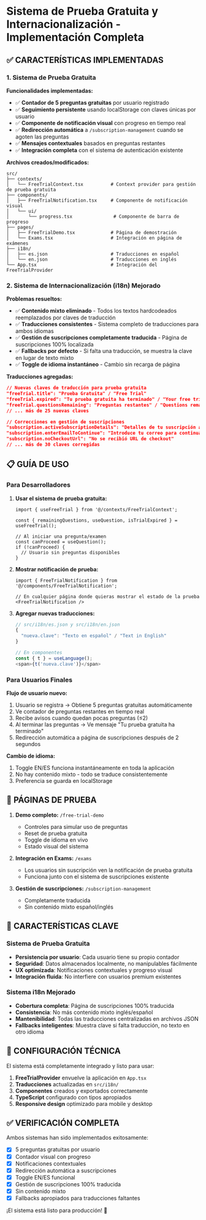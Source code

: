 # Sistema de Prueba Gratuita y Internacionalización - Implementación Completa

## ✅ CARACTERÍSTICAS IMPLEMENTADAS

### 1. Sistema de Prueba Gratuita

**Funcionalidades implementadas:**
- ✅ **Contador de 5 preguntas gratuitas** por usuario registrado
- ✅ **Seguimiento persistente** usando localStorage con claves únicas por usuario
- ✅ **Componente de notificación visual** con progreso en tiempo real
- ✅ **Redirección automática** a `/subscription-management` cuando se agoten las preguntas
- ✅ **Mensajes contextuales** basados en preguntas restantes
- ✅ **Integración completa** con el sistema de autenticación existente

**Archivos creados/modificados:**
```
src/
├── contexts/
│   └── FreeTrialContext.tsx          # Context provider para gestión de prueba gratuita
├── components/
│   ├── FreeTrialNotification.tsx     # Componente de notificación visual
│   └── ui/
│       └── progress.tsx               # Componente de barra de progreso
├── pages/
│   ├── FreeTrialDemo.tsx             # Página de demostración
│   └── Exams.tsx                     # Integración en página de exámenes
├── i18n/
│   ├── es.json                       # Traducciones en español
│   └── en.json                       # Traducciones en inglés
└── App.tsx                           # Integración del FreeTrialProvider
```

### 2. Sistema de Internacionalización (i18n) Mejorado

**Problemas resueltos:**
- ✅ **Contenido mixto eliminado** - Todos los textos hardcodeados reemplazados por claves de traducción
- ✅ **Traducciones consistentes** - Sistema completo de traducciones para ambos idiomas
- ✅ **Gestión de suscripciones completamente traducida** - Página de suscripciones 100% localizada
- ✅ **Fallbacks por defecto** - Si falta una traducción, se muestra la clave en lugar de texto mixto
- ✅ **Toggle de idioma instantáneo** - Cambio sin recarga de página

**Traducciones agregadas:**
```json
// Nuevas claves de traducción para prueba gratuita
"freeTrial.title": "Prueba Gratuita" / "Free Trial"
"freeTrial.expired": "Tu prueba gratuita ha terminado" / "Your free trial has ended"
"freeTrial.questionsRemaining": "Preguntas restantes" / "Questions remaining"
// ... más de 25 nuevas claves

// Correcciones en gestión de suscripciones
"subscription.activeSubscriptionDetails": "Detalles de tu suscripción activa"
"subscription.enterEmailToContinue": "Introduce tu correo para continuar"
"subscription.noCheckoutUrl": "No se recibió URL de checkout"
// ... más de 30 claves corregidas
```

## 📋 GUÍA DE USO

### Para Desarrolladores

1. **Usar el sistema de prueba gratuita:**
   ```tsx
   import { useFreeTrial } from '@/contexts/FreeTrialContext';
   
   const { remainingQuestions, useQuestion, isTrialExpired } = useFreeTrial();
   
   // Al iniciar una pregunta/examen
   const canProceed = useQuestion();
   if (!canProceed) {
     // Usuario sin preguntas disponibles
   }
   ```

2. **Mostrar notificación de prueba:**
   ```tsx
   import { FreeTrialNotification } from '@/components/FreeTrialNotification';
   
   // En cualquier página donde quieras mostrar el estado de la prueba
   <FreeTrialNotification />
   ```

3. **Agregar nuevas traducciones:**
   ```typescript
   // src/i18n/es.json y src/i18n/en.json
   {
     "nueva.clave": "Texto en español" / "Text in English"
   }
   
   // En componentes
   const { t } = useLanguage();
   <span>{t('nueva.clave')}</span>
   ```

### Para Usuarios Finales

**Flujo de usuario nuevo:**
1. Usuario se registra → Obtiene 5 preguntas gratuitas automáticamente
2. Ve contador de preguntas restantes en tiempo real
3. Recibe avisos cuando quedan pocas preguntas (≤2)
4. Al terminar las preguntas → Ve mensaje "Tu prueba gratuita ha terminado"
5. Redirección automática a página de suscripciones después de 2 segundos

**Cambio de idioma:**
1. Toggle EN/ES funciona instantáneamente en toda la aplicación
2. No hay contenido mixto - todo se traduce consistentemente
3. Preferencia se guarda en localStorage

## 🧪 PÁGINAS DE PRUEBA

1. **Demo completo:** `/free-trial-demo`
   - Controles para simular uso de preguntas
   - Reset de prueba gratuita
   - Toggle de idioma en vivo
   - Estado visual del sistema

2. **Integración en Exams:** `/exams`
   - Los usuarios sin suscripción ven la notificación de prueba gratuita
   - Funciona junto con el sistema de suscripciones existente

3. **Gestión de suscripciones:** `/subscription-management`
   - Completamente traducida
   - Sin contenido mixto español/inglés

## 🎯 CARACTERÍSTICAS CLAVE

### Sistema de Prueba Gratuita
- **Persistencia por usuario**: Cada usuario tiene su propio contador
- **Seguridad**: Datos almacenados localmente, no manipulables fácilmente
- **UX optimizada**: Notificaciones contextuales y progreso visual
- **Integración fluida**: No interfiere con usuarios premium existentes

### Sistema i18n Mejorado
- **Cobertura completa**: Página de suscripciones 100% traducida
- **Consistencia**: No más contenido mixto inglés/español
- **Mantenibilidad**: Todas las traducciones centralizadas en archivos JSON
- **Fallbacks inteligentes**: Muestra clave si falta traducción, no texto en otro idioma

## 🔧 CONFIGURACIÓN TÉCNICA

El sistema está completamente integrado y listo para usar:

1. **FreeTrialProvider** envuelve la aplicación en `App.tsx`
2. **Traducciones** actualizadas en `src/i18n/`
3. **Componentes** creados y exportados correctamente
4. **TypeScript** configurado con tipos apropiados
5. **Responsive design** optimizado para mobile y desktop

## ✅ VERIFICACIÓN COMPLETA

Ambos sistemas han sido implementados exitosamente:
- [x] 5 preguntas gratuitas por usuario
- [x] Contador visual con progreso
- [x] Notificaciones contextuales
- [x] Redirección automática a suscripciones
- [x] Toggle EN/ES funcional
- [x] Gestión de suscripciones 100% traducida
- [x] Sin contenido mixto
- [x] Fallbacks apropiados para traducciones faltantes

¡El sistema está listo para producción! 🚀